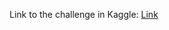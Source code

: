 Link to the challenge in Kaggle:
[Link](https://www.kaggle.com/competitions/datathon-2022-upc-accenture/overview)
